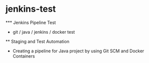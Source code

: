 # jenkins-test

*** Jenkins Pipeline Test

- git / java / jenkins / docker test

** Staging and Test Automation

* Creating a pipeline for Java project by using Git SCM and Docker Containers
